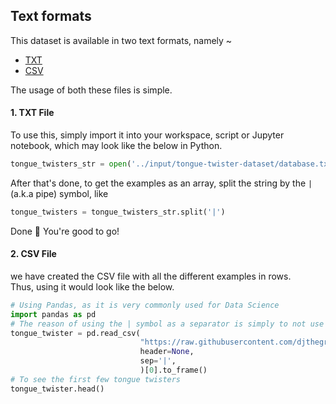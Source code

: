 ## Text formats
This dataset is available in two text formats, namely ~
* [TXT](./database.txt)
* [CSV](./database.csv)
                               
The usage of both these files is simple.       
#### 1. TXT File
To use this, simply import it into your workspace, script or Jupyter notebook, which may look like the below in Python.
```py
tongue_twisters_str = open('../input/tongue-twister-dataset/database.txt', 'rb').read().decode(encoding='utf-8')
```
After that's done, to get the examples as an array, split the string by the `|` (a.k.a pipe) symbol, like 
```py
tongue_twisters = tongue_twisters_str.split('|')
```
Done 🎉 You're good to go!                          
#### 2. CSV File
we have created the CSV file with all the different examples in rows.               
Thus, using it would look like the below.
```py
# Using Pandas, as it is very commonly used for Data Science
import pandas as pd
# The reason of using the | symbol as a separator is simply to not use the default separator(,) as the data contains commas.
tongue_twister = pd.read_csv(
                             "https://raw.githubusercontent.com/djthegr8/tongue-twisters/main/dataset/Text%20Formats/database.csv",
                             header=None,
                             sep='|',
                             )[0].to_frame()
# To see the first few tongue twisters
tongue_twister.head()
```
